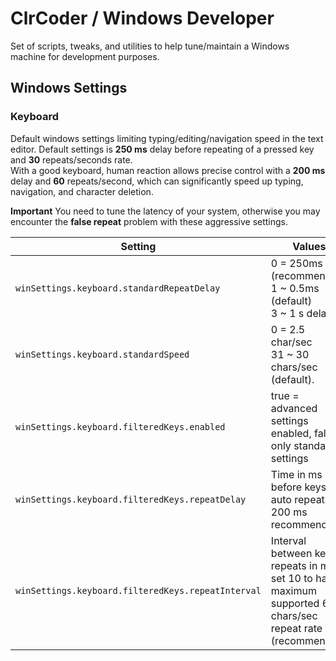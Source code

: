 # ClrCoder / Windows Developer
Set of scripts, tweaks, and utilities to help tune/maintain a Windows machine for development purposes.

## Windows Settings
### Keyboard
Default windows settings limiting typing/editing/navigation speed in the text editor.
Default settings is **250 ms** delay before repeating of a pressed key and **30** repeats/seconds rate.  
With a good keyboard, human reaction allows precise control with a **200 ms** delay and **60** repeats/second, which can significantly speed up typing, navigation, and character deletion.

**Important**
You need to tune the latency of your system, otherwise you may encounter the **false repeat** problem with these aggressive settings.

| Setting                                            | Values                                                           |
| ---------------------------------------------------| ---------------------------------------------------------------- |
| `winSettings.keyboard.standardRepeatDelay`         | 0 = 250ms (recommended) <br/>1 ~ 0.5ms (default)<br/>3 ~ 1 s delay.
| `winSettings.keyboard.standardSpeed`               | 0 = 2.5 char/sec <br/> 31 ~ 30 chars/sec (default).
| `winSettings.keyboard.filteredKeys.enabled`        | true = advanced settings enabled, false = only standard settings |
| `winSettings.keyboard.filteredKeys.repeatDelay`    | Time in ms before keys auto repeats, 200 ms recommended          |
| `winSettings.keyboard.filteredKeys.repeatInterval` | Interval between key repeats in ms, set 10 to have maximum supported 60 chars/sec repeat rate (recommended) |
